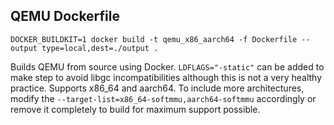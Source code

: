 ## QEMU Dockerfile
```
DOCKER_BUILDKIT=1 docker build -t qemu_x86_aarch64 -f Dockerfile --output type=local,dest=./output .

```

Builds QEMU from source using Docker. `LDFLAGS="-static"` can be added to make step to avoid libgc incompatibilities although this is not a very healthy practice.
Supports x86_64 and aarch64. To include more architectures, modify the `--target-list=x86_64-softmmu,aarch64-softmmu` 
accordingly or remove it completely to build for maximum support possible. 
